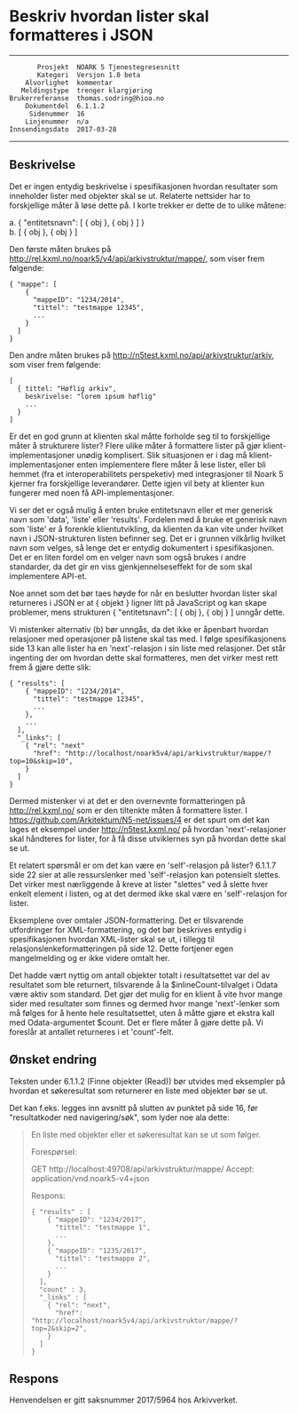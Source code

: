 Beskriv hvordan lister skal formatteres i JSON
==============================================

 ------------------  ---------------------------------
           Prosjekt  NOARK 5 Tjenestegresesnitt
           Kategori  Versjon 1.0 beta
        Alvorlighet  kommentar
       Meldingstype  trenger klargjøring
    Brukerreferanse  thomas.sodring@hioa.no
        Dokumentdel  6.1.1.2
         Sidenummer  16
        Linjenummer  n/a
    Innsendingsdato  2017-03-28
 ------------------  ---------------------------------

Beskrivelse
-----------

Det er ingen entydig beskrivelse i spesifikasjonen hvordan resultater
som inneholder lister med objekter skal se ut.  Relaterte nettsider
har to forskjellige måter å løse dette på.  I korte trekker er dette de
to ulike måtene:

  a. { "entitetsnavn": [ { obj }, { obj } ] }  
  b. [ { obj }, { obj } ]

Den første måten brukes på
http://rel.kxml.no/noark5/v4/api/arkivstruktur/mappe/, som viser frem
følgende:

```
{ "mappe": [
    {
      "mappeID": "1234/2014",
      "tittel": "testmappe 12345",
      ...
    }
  ]
}
```

Den andre måten brukes på
http://n5test.kxml.no/api/arkivstruktur/arkiv, som viser frem
følgende:

```
[
  { tittel: "Høflig arkiv",
    beskrivelse: "lorem ipsum høflig"
    ...
  }
]
```

Er det en god grunn at klienten skal måtte forholde seg til to
forskjellige måter å strukturere lister? Flere ulike måter å
formattere lister på gjør klient-implementasjoner unødig komplisert.
Slik situasjonen er i dag må klient-implementasjoner enten
implementere flere måter å lese lister, eller bli hemmet (fra et
interoperabilitets perspeketiv) med integrasjoner til Noark 5 kjerner
fra forskjellige leverandører. Dette igjen vil bety at klienter kun
fungerer med noen få API-implementasjoner.

Vi ser det er også mulig å enten bruke entitetsnavn eller et mer
generisk navn som 'data', 'liste' eller 'results'. Fordelen med å
bruke et generisk navn som 'liste' er å forenkle klientutvikling, da
klienten da kan vite under hvilket navn i JSON-strukturen listen
befinner seg.  Det er i grunnen vilkårlig hvilket navn som velges, så
lenge det er entydig dokumentert i spesifikasjonen.  Det er en liten
fordel om en velger navn som også brukes i andre standarder, da det
gir en viss gjenkjennelseseffekt for de som skal implementere API-et.

Noe annet som det bør taes høyde for når en beslutter hvordan lister
skal returneres i JSON er at { objekt } ligner litt på JavaScript og
kan skape problemer, mens strukturen { "entitetsnavn": [ { obj }, {
obj } ] unngår dette.

Vi mistenker alternativ (b) bør unngås, da det ikke er åpenbart
hvordan relasjoner med operasjoner på listene skal tas med.  I følge
spesifikasjonens side 13 kan alle lister ha en 'next'-relasjon i sin
liste med relasjoner.  Det står ingenting der om hvordan dette skal
formatteres, men det virker mest rett frem å gjøre dette slik:

```
{ "results": [
    { "mappeID": "1234/2014",
      "tittel": "testmappe 12345",
      ...
    },
    ...
  ],
  "_links": [
    { "rel": "next"
      "href": "http://localhost/noark5v4/api/arkivstruktur/mappe/?top=10&skip=10",
    }
  ]
}
```

Dermed mistenker vi at det er den overnevnte formatteringen på
http://rel.kxml.no/ som er den tiltenkte måten å formattere lister.  I
https://github.com/Arkitektum/N5-net/issues/4 er det spurt om det kan
lages et eksempel under http://n5test.kxml.no/ på hvordan
'next'-relasjoner skal håndteres for lister, for å få disse
utviklernes syn på hvordan dette skal se ut.

Et relatert spørsmål er om det kan være en 'self'-relasjon på lister?
6.1.1.7 side 22 sier at alle ressurslenker med 'self'-relasjon kan
potensielt slettes.  Det virker mest nærliggende å kreve at lister
"slettes" ved å slette hver enkelt element i listen, og at det dermed
ikke skal være en 'self'-relasjon for lister.

Eksemplene over omtaler JSON-formattering.  Det er tilsvarende
utfordringer for XML-formattering, og det bør beskrives entydig i
spesifikasjonen hvordan XML-lister skal se ut, i tillegg til
relasjonslenkeformatteringen på side 12.  Dette fortjener egen
mangelmelding og er ikke videre omtalt her.

Det hadde vært nyttig om antall objekter totalt i resultatsettet var
del av resultatet som ble returnert, tilsvarende å la
\$inlineCount-tilvalget i Odata være aktiv som standard.  Det gjør det
mulig for en klient å vite hvor mange sider med resultater som finnes
og dermed hvor mange 'next'-lenker som må følges for å hente hele
resultatsettet, uten å måtte gjøre et ekstra kall med Odata-argumentet
\$count.  Det er flere måter å gjøre dette på.  Vi foreslår at
antallet returneres i et 'count'-felt.

Ønsket endring
--------------

Teksten under 6.1.1.2 (Finne objekter (Read)) bør utvides med
eksempler på hvordan et søkeresultat som returnerer en liste med
objekter bør se ut.

Det kan f.eks. legges inn avsnitt på slutten av punktet på side 16,
før "resultatkoder ned navigering/søk", som lyder noe ala dette:

> En liste med objekter eller et søkeresultat kan se ut som følger.
>
> Forespørsel:
>
> GET http://localhost:49708/api/arkivstruktur/mappe/
> Accept: application/vnd.noark5-v4+json
> 
> Respons:
> 
> ```
> { "results" : [
>     { "mappeID": "1234/2017",
>       "tittel": "testmappe 1",
>       ...
>     },
>     { "mappeID": "1235/2017",
>       "tittel": "testmappe 2",
>       ...
>     }
>   ],
>   "count" : 3,
>   "_links" : [
>     { "rel": "next",
>       "href": "http://localhost/noark5v4/api/arkivstruktur/mappe/?top=2&skip=2",
>     }
>   ]
> }
> ```

Respons
-------

Henvendelsen er gitt saksnummer 2017/5964 hos Arkivverket.
